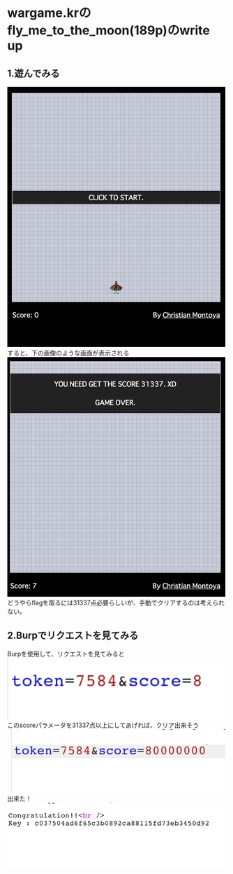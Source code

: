 # wargame.krのfly_me_to_the_moon(189p)のwrite up
## 1.遊んでみる
<img src="./game.png" width=500><br>
すると、下の画像のような画面が表示される<br>
<img src="./game2.png" width=500><br>
どうやらflagを取るには31337点必要らしいが、手動でクリアするのは考えられない。<br>

## 2.Burpでリクエストを見てみる
Burpを使用して、リクエストを見てみると<br>
<img src="./score.png" width=500><br>
このscoreパラメータを31337点以上にしてあげれば、クリア出来そう<br>
<img src="./changed-score.png" width=500><br>
出来た！<br>
<img src="./flag.png" width=500><br>

